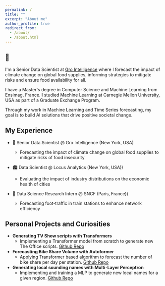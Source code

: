 ```yaml
---
permalink: /
title: ""
excerpt: "About me"
author_profile: true
redirect_from: 
  - /about/
  - /about.html
---
```

👋
-------

I'm a Senior Data Scientist at [Gro Intelligence](https://www.gro-intelligence.com/) where I forecast the impact of climate change on global food supplies, 
informing strategies to mitigate risks and ensure food availability for all.

I have a Master's degree in Computer Science and Machine Learning from Ensimag, France. 
I studied Machine Learning at Carnegie Mellon University, USA as part of a Graduate Exchange Program.

Through my work in Machine Learning and Time Series forecasting, 
my goal is to build AI solutions that drive positive societal change.

My Experience
--------------

- 🌾 Senior Data Scientist @ Gro Intelligence (New York, USA)
  - Forecasting the impact of climate change on global food supplies to mitigate risks of food insecurity

  
- 🏙️ Data Scientist @ Locus Analytics (New York, USA))
  - Evaluating the impact of industry distributions on the economic health of cities


- 🚄 Data Science Research Intern @ SNCF (Paris, France))
  - Forecasting foot-traffic in train stations to enhance network efficiency

Personal Projects and Curiosities
--------------
- **Generating TV Show scripts with Transformers**
  - Implementing a Transformer model from scratch to generate new The Office scripts. [Github Repo](https://github.com/em-floch/dunder-mifflin-generator)
- **Forecasting Bike Share Volume with Autoformer**
  - Applying Transformer based algorithm to forecast the number of bike share per day per station. [Github Repo](https://github.com/em-floch/citi-bike-forecast/tree/main)
- **Generating local sounding names with Multi-Layer Perceptron**
  - Implementing and training a MLP to generate new local names for a given region. [Github Repo](https://github.com/em-floch/bretagnizer)
